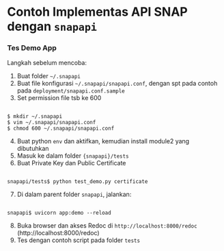 # Contoh Implementas API SNAP dengan `snapapi`

### Tes Demo App
Langkah sebelum mencoba:
1.  Buat folder `~/.snapapi`
2.  Buat file konfigurasi `~/.snapapi/snapapi.conf`, dengan spt pada contoh pada `deployment/snapapi.conf.sample`
3.  Set permission file tsb ke 600

```shell    

$ mkdir ~/.snapapi
$ vim ~/.snapapi/snapapi.conf
$ chmod 600 ~/.snapapi/snapapi.conf

```

4.  Buat python `env` dan aktifkan, kemudian install module2 yang dibutuhkan
5.  Masuk ke dalam folder `{snapapi}/tests`
6.  Buat Private Key dan Public Certificate

```shell

snapapi/tests$ python test_demo.py certificate

```

7.  Di dalam parent folder `snapapi`, jalankan:

```shell
    
snapapi$ uvicorn app:demo --reload

```

8.  Buka browser dan akses Redoc di `http://localhost:8000/redoc` (http://localhost:8000/redoc)
9.  Tes dengan contoh script pada folder `tests`